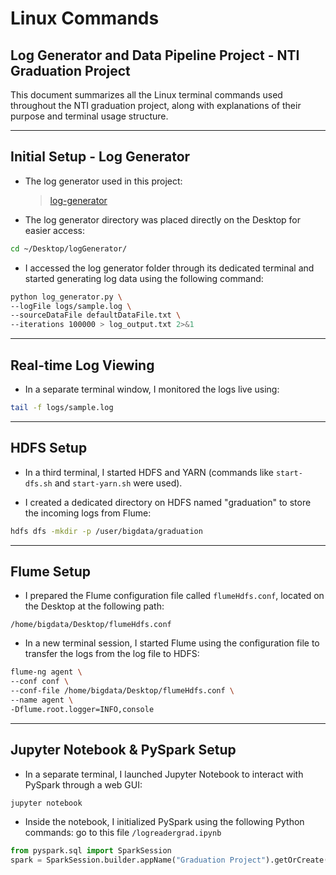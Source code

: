# Linux Commands

## Log Generator and Data Pipeline Project - NTI Graduation Project

This document summarizes all the Linux terminal commands used throughout the NTI graduation project, along with explanations of their purpose and terminal usage structure.

---

## Initial Setup - Log Generator

* The log generator used in this project:

  > [log-generator](NTI-Graduation-Project/tree/main/logGenerator)

* The log generator directory was placed directly on the Desktop for easier access:

```bash
cd ~/Desktop/logGenerator/
```

* I accessed the log generator folder through its dedicated terminal and started generating log data using the following command:

```bash
python log_generator.py \
--logFile logs/sample.log \
--sourceDataFile defaultDataFile.txt \
--iterations 100000 > log_output.txt 2>&1
```

---

## Real-time Log Viewing

* In a separate terminal window, I monitored the logs live using:

```bash
tail -f logs/sample.log
```

---

## HDFS Setup

* In a third terminal, I started HDFS and YARN (commands like `start-dfs.sh` and `start-yarn.sh` were used).

* I created a dedicated directory on HDFS named "graduation" to store the incoming logs from Flume:

```bash
hdfs dfs -mkdir -p /user/bigdata/graduation
```

---

## Flume Setup

* I prepared the Flume configuration file called `flumeHdfs.conf`, located on the Desktop at the following path:

```plaintext
/home/bigdata/Desktop/flumeHdfs.conf
```

* In a new terminal session, I started Flume using the configuration file to transfer the logs from the log file to HDFS:

```bash
flume-ng agent \
--conf conf \
--conf-file /home/bigdata/Desktop/flumeHdfs.conf \
--name agent \
-Dflume.root.logger=INFO,console
```

---

## Jupyter Notebook & PySpark Setup

* In a separate terminal, I launched Jupyter Notebook to interact with PySpark through a web GUI:

```bash
jupyter notebook
```

* Inside the notebook, I initialized PySpark using the following Python commands:
    go to this file `/logreadergrad.ipynb`

```python
from pyspark.sql import SparkSession
spark = SparkSession.builder.appName("Graduation Project").getOrCreate()
```
